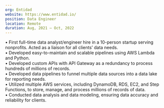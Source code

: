```yaml
---
org: Entidad
website: https://www.entidad.io/
position: Data Engineer
location: Remote
duration: Aug, 2021 — Oct, 2022
---
```

  &bull; First full-time data analyst/engineer hire in a 10-person startup serving nonprofits. Acted as a liaison for all clients’ data needs.  
  &bull; Developed easy-to-maintain and scalable pipelines using AWS Lambda and Python.  
  &bull; Developed custom APIs with API Gateway as a redundancy to process hundreds of millions of records.  
  &bull; Developed data pipelines to funnel multiple data sources into a data lake for reporting needs.  
  &bull; Utilized multiple AWS services, including DynamoDB, RDS, EC2, and Step Functions, to store, manage, and process millions of records of data.  
  &bull; Conducted data analysis and data modeling, ensuring data accuracy and reliability for clients.   
